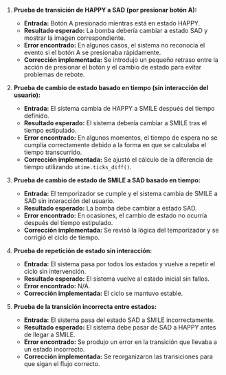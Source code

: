 1. **Prueba de transición de HAPPY a SAD (por presionar botón A):**
   - **Entrada:** Botón A presionado mientras está en estado HAPPY.
   - **Resultado esperado:** La bomba debería cambiar a estado SAD y mostrar la imagen correspondiente.
   - **Error encontrado:** En algunos casos, el sistema no reconocía el evento si el botón A se presionaba rápidamente.
   - **Corrección implementada:** Se introdujo un pequeño retraso entre la acción de presionar el botón y el cambio de estado para evitar problemas de rebote.

2. **Prueba de cambio de estado basado en tiempo (sin interacción del usuario):**
   - **Entrada:** El sistema cambia de HAPPY a SMILE después del tiempo definido.
   - **Resultado esperado:** El sistema debería cambiar a SMILE tras el tiempo estipulado.
   - **Error encontrado:** En algunos momentos, el tiempo de espera no se cumplía correctamente debido a la forma en que se calculaba el tiempo transcurrido.
   - **Corrección implementada:** Se ajustó el cálculo de la diferencia de tiempo utilizando `utime.ticks_diff()`.

3. **Prueba de cambio de estado de SMILE a SAD basado en tiempo:**
   - **Entrada:** El temporizador se cumple y el sistema cambia de SMILE a SAD sin interacción del usuario.
   - **Resultado esperado:** La bomba debe cambiar a estado SAD.
   - **Error encontrado:** En ocasiones, el cambio de estado no ocurría después del tiempo estipulado.
   - **Corrección implementada:** Se revisó la lógica del temporizador y se corrigió el ciclo de tiempo.

4. **Prueba de repetición de estado sin interacción:**
   - **Entrada:** El sistema pasa por todos los estados y vuelve a repetir el ciclo sin intervención.
   - **Resultado esperado:** El sistema vuelve al estado inicial sin fallos.
   - **Error encontrado:** N/A.
   - **Corrección implementada:** El ciclo se mantuvo estable.

5. **Prueba de la transición incorrecta entre estados:**
   - **Entrada:** El sistema pasa del estado SAD a SMILE incorrectamente.
   - **Resultado esperado:** El sistema debe pasar de SAD a HAPPY antes de llegar a SMILE.
   - **Error encontrado:** Se produjo un error en la transición que llevaba a un estado incorrecto.
   - **Corrección implementada:** Se reorganizaron las transiciones para que sigan el flujo correcto.
